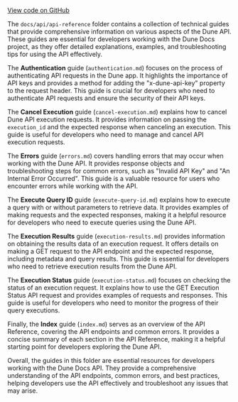[View code on GitHub](https://dune.com/docs/api/api-reference)

The `docs/api/api-reference` folder contains a collection of technical guides that provide comprehensive information on various aspects of the Dune API. These guides are essential for developers working with the Dune Docs project, as they offer detailed explanations, examples, and troubleshooting tips for using the API effectively.

The **Authentication** guide (`authentication.md`) focuses on the process of authenticating API requests in the Dune app. It highlights the importance of API keys and provides a method for adding the "x-dune-api-key" property to the request header. This guide is crucial for developers who need to authenticate API requests and ensure the security of their API keys.

The **Cancel Execution** guide (`cancel-execution.md`) explains how to cancel Dune API execution requests. It provides information on passing the `execution_id` and the expected response when canceling an execution. This guide is useful for developers who need to manage and cancel API execution requests.

The **Errors** guide (`errors.md`) covers handling errors that may occur when working with the Dune API. It provides response objects and troubleshooting steps for common errors, such as "Invalid API Key" and "An Internal Error Occurred". This guide is a valuable resource for users who encounter errors while working with the API.

The **Execute Query ID** guide (`execute-query-id.md`) explains how to execute a query with or without parameters to retrieve data. It provides examples of making requests and the expected responses, making it a helpful resource for developers who need to execute queries using the Dune API.

The **Execution Results** guide (`execution-results.md`) provides information on obtaining the results data of an execution request. It offers details on making a GET request to the API endpoint and the expected response, including metadata and query results. This guide is essential for developers who need to retrieve execution results from the Dune API.

The **Execution Status** guide (`execution-status.md`) focuses on checking the status of an execution request. It explains how to use the GET Execution Status API request and provides examples of requests and responses. This guide is useful for developers who need to monitor the progress of their query executions.

Finally, the **Index** guide (`index.md`) serves as an overview of the API Reference, covering the API endpoints and common errors. It provides a concise summary of each section in the API Reference, making it a helpful starting point for developers exploring the Dune API.

Overall, the guides in this folder are essential resources for developers working with the Dune Docs API. They provide a comprehensive understanding of the API endpoints, common errors, and best practices, helping developers use the API effectively and troubleshoot any issues that may arise.
